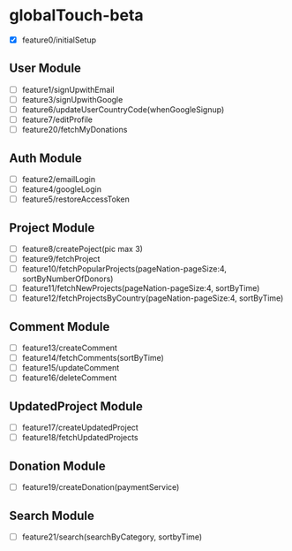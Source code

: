 # globalTouch-beta

- [x] feature0/initialSetup

## User Module

- [ ] feature1/signUpwithEmail
- [ ] feature3/signUpwithGoogle
- [ ] feature6/updateUserCountryCode(whenGoogleSignup)
- [ ] feature7/editProfile
- [ ] feature20/fetchMyDonations

## Auth Module

- [ ] feature2/emailLogin
- [ ] feature4/googleLogin
- [ ] feature5/restoreAccessToken

## Project Module

- [ ] feature8/createPoject(pic max 3)
- [ ] feature9/fetchProject
- [ ] feature10/fetchPopularProjects(pageNation-pageSize:4, sortByNumberOfDonors)
- [ ] feature11/fetchNewProjects(pageNation-pageSize:4, sortByTime)
- [ ] feature12/fetchProjectsByCountry(pageNation-pageSize:4, sortByTime)

## Comment Module

- [ ] feature13/createComment
- [ ] feature14/fetchComments(sortByTime)
- [ ] feature15/updateComment
- [ ] feature16/deleteComment

## UpdatedProject Module

- [ ] feature17/createUpdatedProject
- [ ] feature18/fetchUpdatedProjects

## Donation Module

- [ ] feature19/createDonation(paymentService)

## Search Module

- [ ] feature21/search(searchByCategory, sortbyTime)
